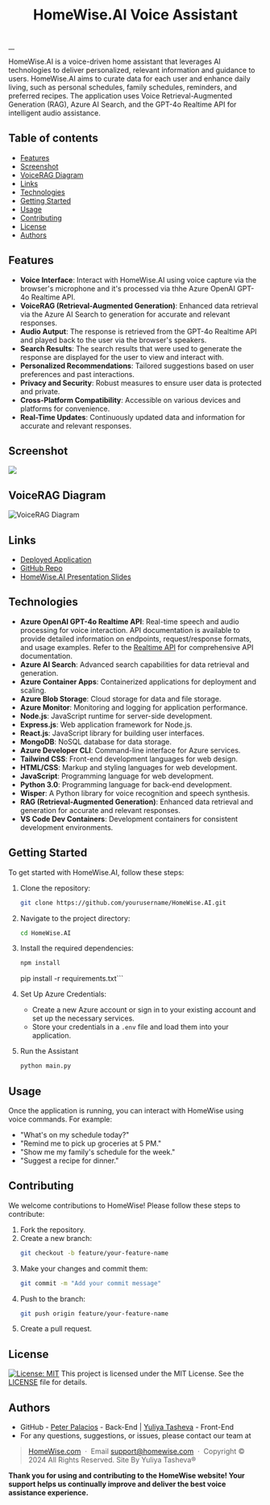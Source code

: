 <h1 align="center">HomeWise.AI Voice Assistant</h1>
  <br />
  <a href="https://github.com//YTasheva">
      <img src="https://img.shields.io/badge/SayThanks.io-%E2%98%BC-1EAEDB.svg?style=for-the-badge" alt="">
  </a>
  <a href="https://github.com/YTasheva/HomeWise.AI/graphs/contributors">
      <img src="https://img.shields.io/github/contributors/YTasheva/HomeWise.AI.svg?style=for-the-badge" alt="">
  </a>
  <a href="https://github.com/YTasheva/HomeWise.AI/issues">
      <img src="https://img.shields.io/github/issues/YTasheva/HomeWise.AI.svg?style=for-the-badge" alt="">
  </a>
  <a href="https://github.com/YTasheva/HomeWise.AI/network/members">
      <img src="https://img.shields.io/github/forks/YTasheva/HomeWise.AI.svg?style=for-the-badge" alt="">
  </a>


HomeWise.AI is a voice-driven home assistant that leverages AI technologies to deliver personalized, relevant information and guidance to users. HomeWise.AI aims to curate data for each user and enhance daily living, such as personal schedules, family schedules, reminders, and preferred recipes. The application uses Voice Retrieval-Augmented Generation (RAG), Azure AI Search, and the GPT-4o Realtime API for intelligent audio assistance.

## Table of contents

- [Features](#features)
- [Screenshot](#screenshot)
- [VoiceRAG Diagram](#voicerag-diagram)
- [Links](#links)
- [Technologies](#technologies)
- [Getting Started](#getting-started)
- [Usage](#usage)
- [Contributing](#contributing)
- [License](#license)
- [Authors](#authors)

## Features

- **Voice Interface**: Interact with HomeWise.AI using voice capture via the browser's microphone and it's processed via thhe Azure OpenAI GPT-4o Realtime API.
- **VoiceRAG (Retrieval-Augmented Generation)**: Enhanced data retrieval via the Azure AI Search to generation for accurate and relevant responses.
- **Audio Autput**: The response is retrieved from the GPT-4o Realtime API and played back to the user via the browser's speakers.
- **Search Results**: The search results that were used to generate the response are displayed for the user to view and interact with.
- **Personalized Recommendations**: Tailored suggestions based on user preferences and past interactions.
- **Privacy and Security**: Robust measures to ensure user data is protected and private.
- **Cross-Platform Compatibility**: Accessible on various devices and platforms for convenience.
- **Real-Time Updates**: Continuously updated data and information for accurate and relevant responses.

## Screenshot

![](https://github.com/YTasheva/HomeWise.AI/blob)

## VoiceRAG Diagram

![VoiceRAG Diagram](https://github.com/YTasheva/HomeWise.AI/blob/main/client/public/VoiceRAG.png)

## Links

- [Deployed Application](https://YTasheva.github.io/HomeWise/)
- [GitHub Repo](https://github.com/YTasheva/HomeWise)
- [HomeWise.AI Presentation Slides](https://docs.google.com/presentation/d/.../edit?usp=sharing)

## Technologies

- **Azure OpenAI GPT-4o Realtime API**: Real-time speech and audio processing for voice interaction. API documentation is available to provide detailed information on      endpoints, request/response formats, and usage examples. Refer to the [Realtime API](https://learn.microsoft.com/en-us/azure/ai-services/openai/realtime-audio-quickstart?pivots=ai-foundry-portal) for comprehensive API documentation.
- **Azure AI Search**: Advanced search capabilities for data retrieval and generation.
- **Azure Container Apps**: Containerized applications for deployment and scaling.
- **Azure Blob Storage**: Cloud storage for data and file storage.
- **Azure Monitor**: Monitoring and logging for application performance.
- **Node.js**: JavaScript runtime for server-side development.
- **Express.js**: Web application framework for Node.js.
- **React.js**: JavaScript library for building user interfaces.
- **MongoDB**: NoSQL database for data storage.
- **Azure Developer CLI**: Command-line interface for Azure services.
- **Tailwind CSS**: Front-end development languages for web design.
- **HTML/CSS**: Markup and styling languages for web development.
- **JavaScript**: Programming language for web development.
- **Python 3.0**: Programming language for back-end development.
- **Wisper**: A Python library for voice recognition and speech synthesis.
- **RAG (Retrieval-Augmented Generation)**: Enhanced data retrieval and generation for accurate and relevant responses.
- **VS Code Dev Containers**: Development containers for consistent development environments.


## Getting Started

To get started with HomeWise.AI, follow these steps:

1. Clone the repository:
    ```bash
    git clone https://github.com/yourusername/HomeWise.AI.git
    ```
2. Navigate to the project directory:
    ```bash
    cd HomeWise.AI
    ```
3. Install the required dependencies:
    ```bash
    npm install 
    ```
    pip install -r requirements.txt```

5. Set Up Azure Credentials:
    - Create a new Azure account or sign in to your existing account and set up the necessary services.
    - Store your credentials in a `.env` file and load them into your application.

6. Run the Assistant
    ```bash
    python main.py
    ```

## Usage

Once the application is running, you can interact with HomeWise using voice commands. For example:
- "What's on my schedule today?"
- "Remind me to pick up groceries at 5 PM."
- "Show me my family's schedule for the week."
- "Suggest a recipe for dinner."


## Contributing

We welcome contributions to HomeWise! Please follow these steps to contribute:

1. Fork the repository.
2. Create a new branch:
    ```bash
    git checkout -b feature/your-feature-name
    ```
3. Make your changes and commit them:
    ```bash
    git commit -m "Add your commit message"
    ```
4. Push to the branch:
    ```bash
    git push origin feature/your-feature-name
    ```
5. Create a pull request.

## License
[![License: MIT](https://img.shields.io/badge/License-MIT-yellow.svg)](https://opensource.org/licenses/MIT)
This project is licensed under the MIT License. See the [LICENSE](LICENSE) file for details.

## Authors

- GitHub - [Peter Palacios](https://github.com/Peter-Palacios) - Back-End | [Yuliya Tasheva](https://github.com/YTasheva) - Front-End
- For any questions, suggestions, or issues, please contact our team at 

> [HomeWise.com](#) &nbsp;&middot;&nbsp;
> Email [support@homewise.com](#) &nbsp;&middot;&nbsp;
> Copyright &copy; 2024 All Rights Reserved. Site By Yuliya Tasheva&reg;

**Thank you for using and contributing to the HomeWise website! Your support helps us continually improve and deliver the best voice assistance experience.**
